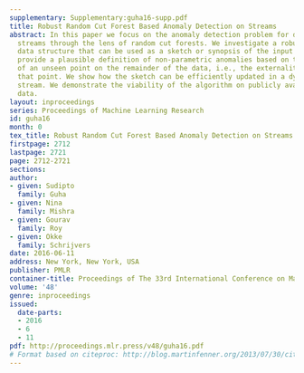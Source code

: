```yaml
---
supplementary: Supplementary:guha16-supp.pdf
title: Robust Random Cut Forest Based Anomaly Detection on Streams
abstract: In this paper we focus on the anomaly detection problem for dynamic data
  streams through the lens of random cut forests. We investigate a robust random cut
  data structure that can be used as a sketch or synopsis of the input stream. We
  provide a plausible definition of non-parametric anomalies based on the influence
  of an unseen point on the remainder of the data, i.e., the externality imposed by
  that point. We show how the sketch can be efficiently updated in a dynamic data
  stream. We demonstrate the viability of the algorithm on publicly available real
  data.
layout: inproceedings
series: Proceedings of Machine Learning Research
id: guha16
month: 0
tex_title: Robust Random Cut Forest Based Anomaly Detection on Streams
firstpage: 2712
lastpage: 2721
page: 2712-2721
sections: 
author:
- given: Sudipto
  family: Guha
- given: Nina
  family: Mishra
- given: Gourav
  family: Roy
- given: Okke
  family: Schrijvers
date: 2016-06-11
address: New York, New York, USA
publisher: PMLR
container-title: Proceedings of The 33rd International Conference on Machine Learning
volume: '48'
genre: inproceedings
issued:
  date-parts:
  - 2016
  - 6
  - 11
pdf: http://proceedings.mlr.press/v48/guha16.pdf
# Format based on citeproc: http://blog.martinfenner.org/2013/07/30/citeproc-yaml-for-bibliographies/
---
```

